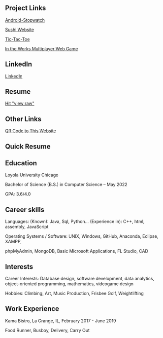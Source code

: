 ## Project Links

[Android-Stopwatch](https://github.com/duncanrout/Android-Stopwatch) 

[Sushi Website](https://github.com/duncanrout/Sushi-Database-Website) 

[Tic-Tac-Toe](https://github.com/duncanrout/Tic-Tac-Toe)

[In the Works Multiplayer Web Game](https://github.com/duncanrout/Node-Game)


## LinkedIn

[LinkedIn](https://www.linkedin.com/in/duncan-rout-63390019b)


## Resume
[Hit "view raw"](https://github.com/duncanrout/Resume/blob/master/RoutResume.docx)

## Other Links
[QR Code to This Website](/githubQR.png)


## Quick Resume

Education 
------------

Loyola University Chicago

Bachelor of Science (B.S.) in Computer Science – May 2022

GPA: 3.6/4.0


Career skills
-------------

Languages: (Known): Java, Sql, Python… (Experience in): C++, html, assembly, JavaScript

Operating Systems / Software: UNIX, Windows, GitHub, Anaconda, Eclipse, XAMPP, 

phpMyAdmin, MongoDB, Basic Microsoft Applications, FL Studio, CAD

Interests
-------------

Career Interests: Database design, software development, data analytics, object-oriented programming, mathematics, videogame design

Hobbies: Climbing, Art, Music Production, Frisbee Golf, Weightlifting 


Work Experience
-------------

Kama Bistro, La Grange, IL, February 2017 - June 2019

Food Runner, Busboy, Delivery, Carry Out 

